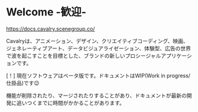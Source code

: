 # Welcome -歓迎- 

https://docs.cavalry.scenegroup.co/

Cavalryは、アニメーション、デザイン、クリエイティブコーディング、映画、ジェネレーティブアート、データビジュアライゼーション、体験型、広告の世界で波を起こすことを目標とした、ブランドの新しいプロシージャルアプリケーションです。

[！] 現在ソフトウェアはベータ版です。ドキュメントはWIP(Work in progress/仕掛品)です😉

機能が削除されたり、マージされたりすることがあり、ドキュメントが最新の開発に追いつくまでに時間がかかることがあります。